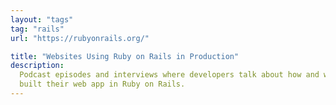 ```yaml
---
layout: "tags"
tag: "rails"
url: "https://rubyonrails.org/"

title: "Websites Using Ruby on Rails in Production"
description:
  Podcast episodes and interviews where developers talk about how and why they
  built their web app in Ruby on Rails.
---
```

